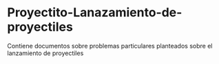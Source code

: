 # Proyectito-Lanazamiento-de-proyectiles
Contiene documentos sobre problemas particulares planteados sobre el lanzamiento de proyectiles
